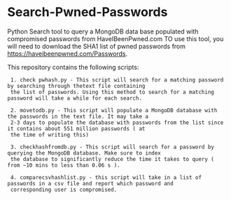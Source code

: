 # Search-Pwned-Passwords

Python Search tool to query a MongoDB data base populated with compromised passwords from HaveIBeenPwned.com
TO use this tool, you will need to download the SHA1 list of pwned passwords from https://haveibeenpwned.com/Passwords.

This repository contains the following scripts:

     1. check pwhash.py - This script will search for a matching password by searching through thetext file containing
     the list of passwords. Using this method to search for a matching password will take a while for each search.
      
     2. movetodb.py - This script will populate a MongoDB database with the passwords in the text file. It may take a
     2-3 days to populate the database with passwords from the list since it contains about 551 million passwords ( at
     the time of writing this)
     
     3. checkhashfromdb.py - This script will search for a password by querying the MongoDB database. Make sure to index
     the database to significantly reduce the time it takes to query ( from ~10 mins to less than 0.06 s ).
     
     4. comparecsvhashlist.py - this script will take in a list of passwords in a csv file and report which password and 
     corresponding user is compromised.
